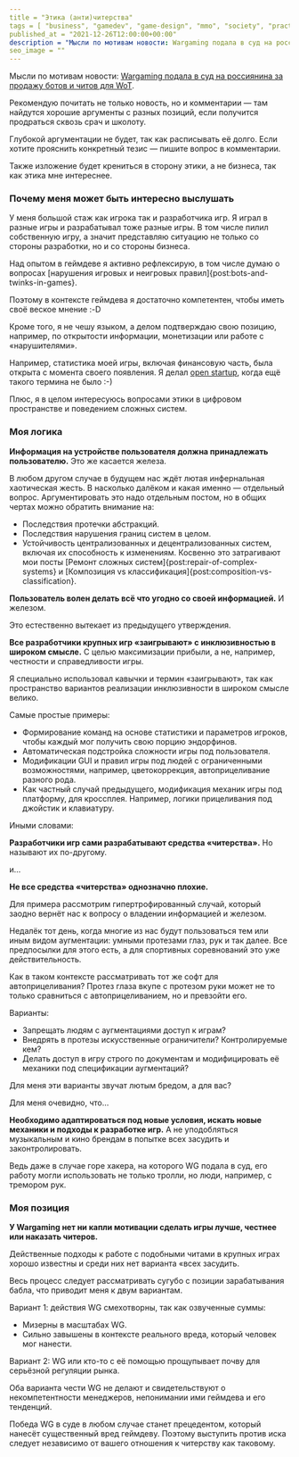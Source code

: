 ```yaml
---
title = "Этика (анти)читерства"
tags = [ "business", "gamedev", "game-design", "mmo", "society", "practice", "theory",]
published_at = "2021-12-26T12:00:00+00:00"
description = "Мысли по мотивам новости: Wargaming подала в суд на россиянина за продажу ботов и читов для WoT."
seo_image = ""
---
```


Мысли по мотивам новости: [Wargaming подала в суд на россиянина за продажу ботов и читов для WoT](https://habr.com/ru/news/t/597883/).

Рекомендую почитать не только новость, но и комментарии — там найдутся хорошие аргументы с разных позиций, если получится продраться сквозь срач и школоту.

Глубокой аргументации не будет, так как расписывать её долго. Если хотите прояснить конкретный тезис — пишите вопрос в комментарии.

Также изложение будет крениться в сторону этики, а не бизнеса, так как этика мне интереснее.

<!-- more -->

### Почему меня может быть интересно выслушать

У меня большой стаж как игрока так и разработчика игр. Я играл в разные игры и разрабатывал тоже разные игры. В том числе пилил собственную игру, а значит представляю ситуацию не только со стороны разработки, но и со стороны бизнеса.

Над опытом в геймдеве я активно рефлексирую, в том числе думаю о вопросах [нарушения игровых и неигровых правил]{post:bots-and-twinks-in-games}.

Поэтому в контексте геймдева я достаточно компетентен, чтобы иметь своё веское мнение :-D

Кроме того, я не чешу языком, а делом подтверждаю свою позицию, например, по открытости информации, монетизации или работе с «нарушителями».

Например, статистика моей игры, включая финансовую часть, была открыта с момента своего появления. Я делал [open startup](https://hackernoon.com/what-does-it-mean-to-be-an-open-startup-f4446984189), когда ещё такого термина не было :-)

Плюс, я в целом интересуюсь вопросами этики в цифровом пространстве и поведением сложных систем.

### Моя логика

**Информация на устройстве пользователя должна принадлежать пользователю.** Это же касается железа.

В любом другом случае в будущем нас ждёт лютая инфернальная хаотическая жесть. В насколько далёком и какая именно — отдельный вопрос. Аргументировать это надо отдельным постом, но в общих чертах можно обратить внимание на:

- Последствия протечки абстракций.
- Последствия нарушения границ систем в целом.
- Устойчивость централизованных и децентрализованных систем, включая их способность к изменениям. Косвенно это затрагивают мои посты [Ремонт сложных систем]{post:repair-of-complex-systems} и [Композиция vs классификация]{post:composition-vs-classification}.

**Пользователь волен делать всё что угодно со своей информацией.** И железом.

Это естественно вытекает из предыдущего утверждения.

**Все разработчики крупных игр «заигрывают» с инклюзивностью в широком смысле.** С целью максимизации прибыли, а не, например, честности и справедливости игры.

Я специально использовал кавычки и термин «заигрывают», так как пространство вариантов реализации инклюзивности в широком смысле велико.

Самые простые примеры:

- Формирование команд на основе статистики и параметров игроков, чтобы каждый мог получить свою порцию эндорфинов.
- Автоматическая подстройка сложности игры под пользователя.
- Модификации GUI и правил игры под людей с ограниченными возможностями, например, цветокоррекция, автоприцеливание разного рода.
- Как частный случай предыдущего, модификация механик игры под платформу, для кроссплея. Например, логики прицеливания под джойстик и клавиатуру.

Иными словами:

**Разработчики игр сами разрабатывают средства «читерства».** Но называют их по-другому.

и…

**Не все средства «читерства» однозначно плохие.**

Для примера рассмотрим гипертрофированный случай, который заодно вернёт нас к вопросу о владении информацией и железом.

Недалёк тот день, когда многие из нас будут пользоваться тем или иным видом аугментации: умными протезами глаз, рук и так далее. Все предпосылки для этого есть, а для спортивных соревнований это уже действительность.

Как в таком контексте рассматривать тот же софт для автоприцеливания? Протез глаза вкупе с протезом руки может не то только сравниться с автоприцеливанием, но и превзойти его.

Варианты:

- Запрещать людям с аугментациями доступ к играм?
- Внедрять в протезы искусственные ограничители? Контролируемые кем?
- Делать доступ в игру строго по документам и модифицировать её механики под спецификации аугментаций?

Для меня эти варианты звучат лютым бредом, а для вас?

Для меня очевидно, что…

**Необходимо адаптироваться под новые условия, искать новые механики и подходы к разработке игр.** А не уподобляться музыкальным и кино брендам в попытке всех засудить и законтролировать.

Ведь даже в случае горе хакера, на которого WG подала в суд, его работу могли использовать не только тролли, но люди, например, с тремором рук.

### Моя позиция

**У Wargaming нет ни капли мотивации сделать игры лучше, честнее или наказать читеров.**

Действенные подходы к работе с подобными читами в крупных играх хорошо известны и среди них нет варианта «всех засудить.

Весь процесс следует рассматривать сугубо с позиции зарабатывания бабла, что приводит меня к двум вариантам.

Вариант 1: действия WG смехотворны, так как озвученные суммы:

- Мизерны в масштабах WG.
- Сильно завышены в контексте реального вреда, который человек мог нанести.

Вариант 2: WG или кто-то с её помощью прощупывает почву для серьёзной регуляции рынка.

Оба варианта чести WG не делают и свидетельствуют о некомпетентности менеджеров, непонимании ими геймдева и его тенденций.

Победа WG в суде в любом случае станет прецедентом, который нанесёт существенный вред геймдеву. Поэтому выступить против иска следует независимо от вашего отношения к читерству как таковому.
